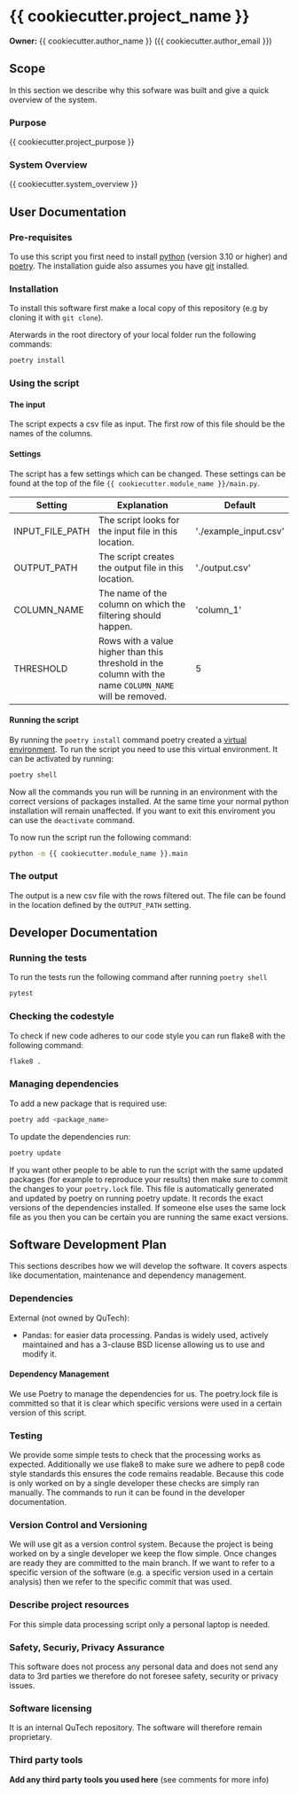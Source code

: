 # {{ cookiecutter.project_name }}

**Owner:** {{ cookiecutter.author_name }} ({{ cookiecutter.author_email }})

## Scope

In this section we describe why this sofware was built and give a quick overview of the system.

### Purpose
<!--
Describe the purpose of your software project. Describe why and in which context you are writing this software. Describe what your software will and will not do.
-->
{{ cookiecutter.project_purpose }}

### System Overview
<!--
Describe the total system this piece of software is a part of and where in this system this fits in. For a lot of simple scripts this does not have to be very complicated.
-->
{{ cookiecutter.system_overview }}

## User Documentation
<!--
This user documentation contains information on how to get started with the script that is contained in the basic templates.
Extend this section with specific instructions for users of your software (e.g. what format should the input data be in? What kind of settings can be changed? ...)
-->

### Pre-requisites

To use this script you first need to install [python](https://www.python.org/) (version 3.10 or higher) and [poetry](https://python-poetry.org/). The installation guide also assumes you have [git](https://git-scm.com/) installed.

### Installation

To install this software first make a local copy of this repository (e.g by cloning it with `git clone`).

Aterwards in the root directory of your local folder run the following commands:

``` bash
poetry install
```

### Using the script

#### The input

The script expects a csv file as input. The first row of this file should be the names of the columns.

#### Settings

The script has a few settings which can be changed. These settings can be found at the top of the file `{{ cookiecutter.module_name }}/main.py`.

| Setting | Explanation | Default |
| --- |  --- | --- |
| INPUT_FILE_PATH | The script looks for the input file in this location. | './example_input.csv' |
| OUTPUT_PATH | The script creates the output file in this location. | './output.csv' |
| COLUMN_NAME | The name of the column on which the filtering should happen. | 'column_1' |
| THRESHOLD | Rows with a value higher than this threshold in the column with the name `COLUMN_NAME` will be removed. | 5 |

#### Running the script

By running the `poetry install` command poetry created a [virtual environment](https://docs.python.org/3/library/venv.html). To run the script you need to use this virtual environment. It can be activated by running:

```bash
poetry shell
```

Now all the commands you run will be running in an environment with the correct versions of packages installed. At the same time your normal python installation will remain unaffected. If you want to exit this enviroment you can use the `deactivate` command.

To now run the script run the following command:

```bash
python -m {{ cookiecutter.module_name }}.main
```

### The output

The output is a new csv file with the rows filtered out. The file can be found in the location defined by the `OUTPUT_PATH` setting.

## Developer Documentation
<!--
Provides some information for people who want to continue developing this software (or for yourself in the future if you ever return to it). It should provide the commands a developer needs to for example test the software. Extend this section with specific instructions for developers of your software.
-->

### Running the tests

To run the tests run the following command after running `poetry shell`

```bash
pytest
```

### Checking the codestyle

To check if new code adheres to our code style you can run flake8 with the following command:

```bash
flake8 .
```

### Managing dependencies

To add a new package that is required use:

```bash
poetry add <package_name>
```

To update the dependencies run:

```bash
poetry update
```

If you want other people to be able to run the script with the same updated packages (for example to reproduce your results) then make sure to commit the changes to your `poetry.lock` file. This file is automatically generated and updated by poetry on running poetry update. It records the exact versions of the dependencies installed. If someone else uses the same lock file
as you then you can be certain you are running the same exact versions.

## Software Development Plan

This sections describes how we will develop the software. It covers aspects like documentation, maintenance and dependency management.

### Dependencies
<!--
Describe the depedencies your project needs. Before using dependencies consider whether they are of a good enough quality for your research and whether their license allows them to be used in your project.
-->
External (not owned by QuTech):

* Pandas: for easier data processing. Pandas is widely used, actively maintained and has a 3-clause BSD license allowing us to use and modify it.

#### Dependency Management
<!--
Describe how you want to manage depedencies. There are various tools available. What is important is that for the packages you import you define:
1. The names of the packages
2. The versions of the packages you have used
That way someone new (or you yourself in the future) can easily install those same packages with the correct versions. In Python tools like poetry or pip can help with this.
-->
We use Poetry to manage the dependencies for us. The poetry.lock file is committed so that it is clear which specific versions were used in a certain version of this script.

### Testing
<!--
What and how do you test it? E.g. do you have automatic unit tests, code coverage checks, tests for code style etc.
-->
We provide some simple tests to check that the processing works as expected. Additionally we use flake8 to make sure we adhere to pep8 code style standards this ensures the code remains readable. Because this code is only worked on by a single developer these checks are simply ran manually. The commands to run it can be found in the developer documentation.

### Version Control and Versioning
<!--
Describe how you will use version control and versioning. For simple scripts it can remain simple. If you want to do more complex things (e.g. proper semantic versioning for a package that you want to publish externally you can ask the SDST for advice.)

-->
We will use git as a version control system. Because the project is being worked on by a single developer we keep the flow simple. Once changes are ready they are committed to the main branch. If we want to refer to a specific version of the software (e.g. a specific version used in a certain analysis) then we refer to the specific commit that was used.

### Describe project resources
<!--
If you need resources to execute the project describe them here, together with who you need to align this or from who you need approval for this (this can be relevant for example when you are running an experiment on hardware)
-->
For this simple data processing script only a personal laptop is needed.

### Safety, Securiy, Privacy Assurance
<!--
If it could be an issue describe safety, security and privacy considerations.
-->
This software does not process any personal data and does not send any data to 3rd parties we therefore do not foresee safety, security or privacy issues.

### Software licensing
<!--
What licensing will your software use? For private projects this is not very relevant. Without a license they will be considered property of QuTech. For public repositories this is very important to consider. If you make your software public the license will determine who and how the software can be used. This also has implications for intellectual property (copyright).
-->
It is an internal QuTech repository. The software will therefore remain proprietary.

### Third party tools
<!--
If applicable, describe third party tools you need during the development. The place where you store your code is a logical one for example. But you might also make use of tools to document your code, track issues, ...
-->
**Add any third party tools you used here** (see comments for more info)
